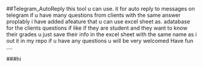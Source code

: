 ##Telegram_AutoReply
 this tool u can use. it for auto reply to messages on telegram if u have many questions from clients with the same answer proplably i have added afeature that u can use excel sheet as. adatabase for the clients questions if like if they are student and they want to know their grades u just save their info in the excel sheet with the 
 same name as i out it in my repo if u have any questions u will be very welcomed Have fun ....

###hi
